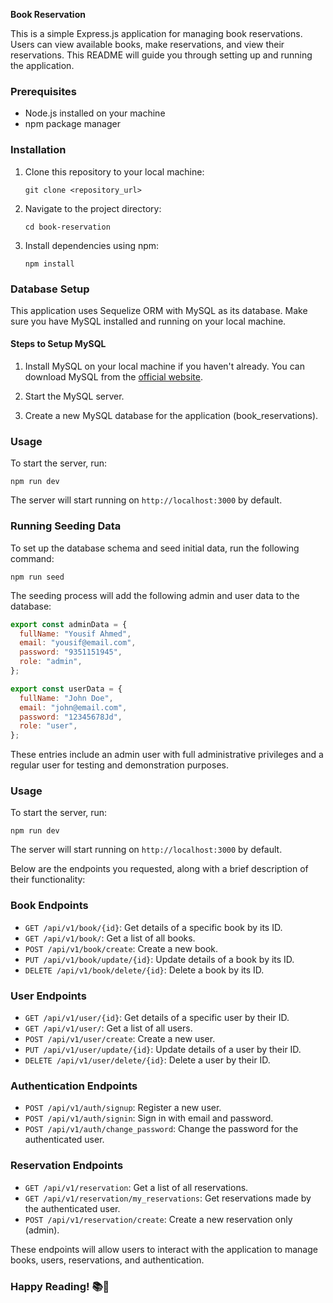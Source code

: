 **Book Reservation**

This is a simple Express.js application for managing book reservations. Users can view available books, make reservations, and view their reservations. This README will guide you through setting up and running the application.

### Prerequisites

- Node.js installed on your machine
- npm package manager

### Installation

1. Clone this repository to your local machine:

   ```
   git clone <repository_url>
   ```

2. Navigate to the project directory:

   ```
   cd book-reservation
   ```

3. Install dependencies using npm:
   ```
   npm install
   ```

### Database Setup

This application uses Sequelize ORM with MySQL as its database. Make sure you have MySQL installed and running on your local machine.

#### Steps to Setup MySQL

1. Install MySQL on your local machine if you haven't already. You can download MySQL from the [official website](https://dev.mysql.com/downloads/).

2. Start the MySQL server.

3. Create a new MySQL database for the application (book_reservations).

### Usage

To start the server, run:

```
npm run dev
```

The server will start running on `http://localhost:3000` by default.

### Running Seeding Data

To set up the database schema and seed initial data, run the following command:

```
npm run seed
```

The seeding process will add the following admin and user data to the database:

```javascript
export const adminData = {
  fullName: "Yousif Ahmed",
  email: "yousif@email.com",
  password: "9351151945",
  role: "admin",
};

export const userData = {
  fullName: "John Doe",
  email: "john@email.com",
  password: "12345678Jd",
  role: "user",
};
```

These entries include an admin user with full administrative privileges and a regular user for testing and demonstration purposes.

### Usage

To start the server, run:

```
npm run dev
```

The server will start running on `http://localhost:3000` by default.

Below are the endpoints you requested, along with a brief description of their functionality:

### Book Endpoints

- `GET /api/v1/book/{id}`: Get details of a specific book by its ID.
- `GET /api/v1/book/`: Get a list of all books.
- `POST /api/v1/book/create`: Create a new book.
- `PUT /api/v1/book/update/{id}`: Update details of a book by its ID.
- `DELETE /api/v1/book/delete/{id}`: Delete a book by its ID.

### User Endpoints

- `GET /api/v1/user/{id}`: Get details of a specific user by their ID.
- `GET /api/v1/user/`: Get a list of all users.
- `POST /api/v1/user/create`: Create a new user.
- `PUT /api/v1/user/update/{id}`: Update details of a user by their ID.
- `DELETE /api/v1/user/delete/{id}`: Delete a user by their ID.

### Authentication Endpoints

- `POST /api/v1/auth/signup`: Register a new user.
- `POST /api/v1/auth/signin`: Sign in with email and password.
- `POST /api/v1/auth/change_password`: Change the password for the authenticated user.

### Reservation Endpoints

- `GET /api/v1/reservation`: Get a list of all reservations.
- `GET /api/v1/reservation/my_reservations`: Get reservations made by the authenticated user.
- `POST /api/v1/reservation/create`: Create a new reservation only (admin).

These endpoints will allow users to interact with the application to manage books, users, reservations, and authentication.

### Happy Reading! 📚📖
